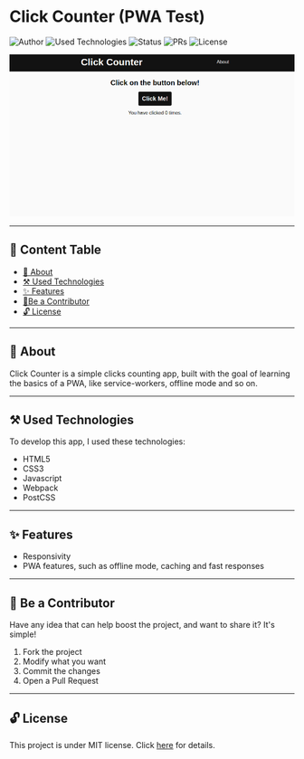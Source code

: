 # Click Counter (PWA Test)

![Author](https://img.shields.io/badge/author-Wendell%20Kenneddy-brightgreen)
![Used Technologies](https://img.shields.io/badge/techs-HTML5,%20CSS3,%20Webpack,%20PostCSS%20and%20JS-brightgreen)
![Status](https://img.shields.io/badge/status-Concluded-brightgreen)
![PRs](https://img.shields.io/badge/PRs-Welcome-brightgreen)
![License](https://img.shields.io/badge/license-MIT-brightgreen)

![Final Result](./.github/preview.png)

---

## 🔖 Content Table

- [📕 About](#📕-about)
- [⚒️ Used Technologies](#⚒️-used-technologies)
- [✨ Features](#✨-features)
- [🤝Be a Contributor](#🤝-be-a-contributor)
- [🔓 License](#🔓-license)

---

## 📕 About

Click Counter is a simple clicks counting app, built with the goal of learning the basics of a PWA, like service-workers, offline mode and so on.

---

## ⚒️ Used Technologies

To develop this app, I used these technologies:

- HTML5
- CSS3
- Javascript
- Webpack
- PostCSS

---

## ✨ Features

- Responsivity
- PWA features, such as offline mode, caching and fast responses

---

## 🤝 Be a Contributor

Have any idea that can help boost the project, and want to share it? It's simple!

1. Fork the project
2. Modify what you want
3. Commit the changes
4. Open a Pull Request

---

## 🔓 License

This project is under MIT license. Click [here](./LICENSE) for details.
